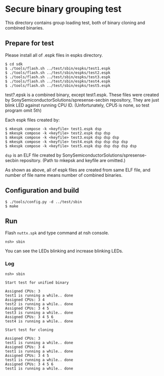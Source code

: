 # Secure binary grouping test

This directory contains group loading test, both of binary cloning and combined binaries.

## Prepare for test

Please install all of .espk files in espks directory.

```
$ cd sdk
$ ./tools/flash.sh ../test/sbin/espks/test1.espk
$ ./tools/flash.sh ../test/sbin/espks/test2.espk
$ ./tools/flash.sh ../test/sbin/espks/test3.espk
$ ./tools/flash.sh ../test/sbin/espks/test4.espk
$ ./tools/flash.sh ../test/sbin/espks/test5.espk
```

test?.epsk is a combined binary, except test1.espk.
These files were created by SonySemiconductorSolutions/spresense-secbin repository,
They are just blink LED against running CPU ID.
(Unfortunately, CPU5 is none, so test program omit 5th)

Each espk files created by:

```
$ mkespk compose -k <keyfile> test1.espk dsp
$ mkespk compose -k <keyfile> test2.espk dsp dsp
$ mkespk compose -k <keyfile> test3.espk dsp dsp dsp
$ mkespk compose -k <keyfile> test4.espk dsp dsp dsp dsp
$ mkespk compose -k <keyfile> test5.espk dsp dsp dsp dsp dsp
```

`dsp` is an ELF file created by SonySemiconductorSolutions/spresense-secbin repository.
(Path to mkepsk and keyfile are omitted.)

As shown as above, all of espk files are created from same ELF file, and number of file name means number of combined binaries.

## Configuration and build

```
$ ./tools/config.py -d ../test/sbin
$ make
```

## Run

Flash `nuttx.spk` and type command at nsh console.

```
nsh> sbin
```

You can see the LEDs blinking and increase blinking LEDs.

### Log

```
nsh> sbin

Start test for unified binary

Assigned CPUs: 3
test1 is running a while.. done
Assigned CPUs: 3 4
test2 is running a while.. done
Assigned CPUs: 3 4 5
test3 is running a while.. done
Assigned CPUs: 3 4 5 6
test4 is running a while.. done

Start test for cloning

Assigned CPUs: 3
test1 is running a while.. done
Assigned CPUs: 3 4
test1 is running a while.. done
Assigned CPUs: 3 4 5
test1 is running a while.. done
Assigned CPUs: 3 4 5 6
test1 is running a while.. done
```
